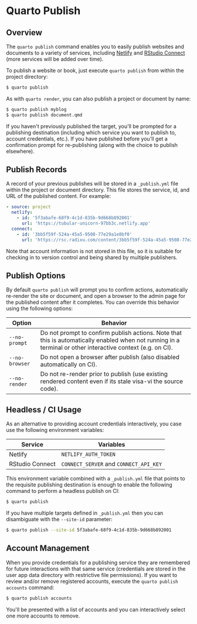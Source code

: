 # Quarto Publish

## Overview

The `quarto publish` command enables you to easily publish websites and documents to a variety of services, including [Netlify](https://www.netlify.com/) and [RStudio Connect](https://www.rstudio.com/products/connect/) (more services will be added over time).

To publish a website or book, just execute `quarto publish` from within the project directory:

``` bash
$ quarto publish
```

As with `quarto render`, you can also publish a project or document by name:

``` bash
$ quarto publish myblog
$ quarto publish document.qmd
```

If you haven't previously published the target, you'll be prompted for a publishing destination (including which service you want to publish to, account credentials, etc.). If you have published before you'll get a confirmation prompt for re-publishing (along with the choice to publish elsewhere).

## Publish Records

A record of your previous publishes will be stored in a `_publish.yml` file within the project or document directory. This file stores the service, id, and URL of the published content. For example:

``` yaml
- source: project
  netlify:
    - id: '5f3abafe-68f9-4c1d-835b-9d668b892001'
      url: 'https://tubular-unicorn-97bb3c.netlify.app'
  connect:
    - id: '3bb5f59f-524a-45a5-9508-77e29a1e8bf0'
      url: 'https://rsc.radixu.com/content/3bb5f59f-524a-45a5-9508-77e29a1e8bf0/'
```

Note that account information is not stored in this file, so it is suitable for checking in to version control and being shared by multiple publishers.

## Publish Options

By default `quarto publish` will prompt you to confirm actions, automatically re-render the site or document, and open a browser to the admin page for the published content after it completes. You can override this behavior using the following options:

| Option         | Behavior                                                                                                                                                    |
|----------------|-------------------------------------------------------------------------------------------------------------------------------------------------------------|
| `--no-prompt`  | Do not prompt to confirm publish actions. Note that this is automatically enabled when not running in a terminal or other interactive context (e.g. on CI). |
| `--no-browser` | Do not open a browser after publish (also disabled automatically on CI).                                                                                    |
| `--no-render`  | Do not re-render prior to publish (use existing rendered content even if its stale visa-vi the source code).                                                |

## Headless / CI Usage

As an alternative to providing account credentials interactively, you case use the following environment variables:

| Service         | Variables                              |
|-----------------|----------------------------------------|
| Netlify         | `NETLIFY_AUTH_TOKEN`                   |
| RStudio Connect | `CONNECT_SERVER` and `CONNECT_API_KEY` |

This environment variable combined with a `_publish.yml` file that points to the requisite publishing destination is enough to enable the following command to perform a headless publish on CI:

``` bash
$ quarto publish
```

If you have multiple targets defined in `_publish.yml` then you can disambiguate with the `--site-id` parameter:

``` bash
$ quarto publish --site-id 5f3abafe-68f9-4c1d-835b-9d668b892001
```

## Account Management

When you provide credentials for a publishing service they are remembered for future interactions with that same service (credentials are stored in the user app data directory with restrictive file permissions). If you want to review and/or remove registered accounts, execute the `quarto publish accounts` command:

``` bash
$ quarto publish accounts
```

You'll be presented with a list of accounts and you can interactively select one more accounts to remove.
